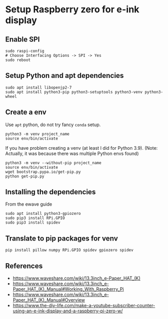 
# Setup Raspberry zero for e-ink display


## Enable SPI

    sudo raspi-config
    # Choose Interfacing Options -> SPI -> Yes
    sudo reboot

## Setup Python and apt dependencies

    sudo apt install libopenjp2-7
    sudo apt install python3-pip python3-setuptools python3-venv python3-wheel

## Create a env

Use `apt` python, do not try fancy `conda` setup.

    python3 -m venv project_name
    source env/bin/activate

If you have problem creating a venv (at least I did for Python 3.9). (Note:
Actually, it was because there was multiple Python envs found)

    python3 -m venv --without-pip project_name
    source env/bin/activate
    wget bootstrap.pypa.io/get-pip.py
    python get-pip.py

## Installing the dependencies

From the ewave guide

    sudo apt install python3-gpiozero
    sudo pip3 install RPi.GPIO
    sudo pip3 install spidev

## Translate to pip packages for venv

    pip install pillow numpy RPi.GPIO spidev gpiozero spidev

## References

 - https://www.waveshare.com/wiki/13.3inch_e-Paper_HAT_(K)
 - https://www.waveshare.com/wiki/13.3inch_e-Paper_HAT_(K)_Manual#Working_With_Raspberry_Pi
 - https://www.waveshare.com/wiki/13.3inch_e-Paper_HAT_(K)_Manual#Overview
 - https://www.the-diy-life.com/make-a-youtube-subscriber-counter-using-an-e-ink-display-and-a-raspberry-pi-zero-w/
